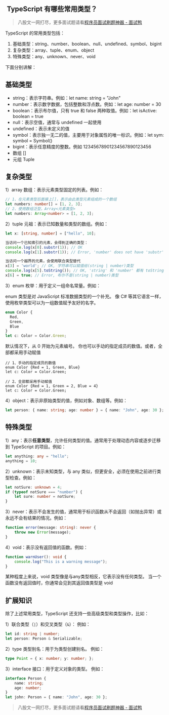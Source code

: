 ## ️ TypeScript 有哪些常用类型？
> 八股文一网打尽，更多面试题请看[程序员面试刷题神器 - 面试鸭](https://www.mianshiya.com/)

TypeScript 的常用类型包括：

1. 基础类型：string、number、boolean、null、undefined、symbol、bigint
2. 复杂类型：array、tuple、enum、object
3. 特殊类型：any、unknown、never、void

下面分别讲解：

## 基础类型

- string：表示字符串。例如：let name: string = "John"
- number：表示数字数据，包括整数和浮点数。例如：let age: number = 30
- boolean：表示布尔值，只有 true 和 false 两种取值。例如：let isActive: boolean = true
- null：表示空值，通常与 undefined 一起使用
- undefined：表示未定义的值
- symbol：表示独一无二的值，主要用于对象属性的唯一标识。例如：let sym: symbol = Symbol()
- bigint：表示任意精度的整数。例如 12345678901234567890123456
- 数组 []
- 元组 Tuple

## 复杂类型
1）array 数组：表示元素类型固定的列表。例如：

```typescript
// 1、在元素类型后面接上[]，表示由此类型元素组成的一个数组
let numbers: number[] = [1, 2, 3];
// 2、使用数组泛型，Array<元素类型>
let numbers: Array<number> = [1, 2, 3];
```
2）tuple 元祖：表示已知数量和类型的数组。例如：

```typescript
let x: [string, number] = ["hello", 10];

当访问一个已知索引的元素，会得到正确的类型：
console.log(x[0].substr(1)); // OK
console.log(x[1].substr(1)); // Error, 'number' does not have 'substr'

当访问一个越界的元素，会使用联合类型替代
x[3] = 'world'; // OK, 字符串可以赋值给(string | number)类型
console.log(x[5].toString()); // OK, 'string' 和 'number' 都有 toString
x[6] = true; // Error, 布尔不是(string | number)类型
```
3）enum 枚举：用于定义一组命名常量。例如：

enum 类型是对 JavaScript 标准数据类型的一个补充。 像 C# 等其它语言一样，使用枚举类型可以为一组数值赋予友好的名字。
 
```typescript
enum Color {
  Red,
  Green,
  Blue
}
let c: Color = Color.Green;
```

默认情况下，从 0 开始为元素编号。 你也可以手动的指定成员的数值。或者，全部都采用手动赋值

```
// 1、手动的指定成员的数值
enum Color {Red = 1, Green, Blue}
let c: Color = Color.Green;

// 2、全部都采用手动赋值
enum Color {Red = 1, Green = 2, Blue = 4}
let c: Color = Color.Green;
```

4）object：表示非原始类型的值，例如对象、数组等。例如：

```typescript
let person: { name: string; age: number } = { name: "John", age: 30 };
```
## 特殊类型
1）any：表示**任意类型**，允许任何类型的值。通常用于处理动态内容或逐步迁移到 TypeScript 的项目。例如：

```typescript
let anything: any = "hello";
anything = 10;
```
2）unknown：表示未知类型，与 any 类似，但更安全，必须在使用之前进行类型检查。例如：

```typescript
let notSure: unknown = 4;
if (typeof notSure === "number") {
    let sure: number = notSure;
}
```
3）never：表示不会发生的值，通常用于标识函数从不会返回（如抛出异常）或永远不会有结果的情况。例如：

```typescript
function error(message: string): never {
    throw new Error(message);
}
```
4）void：表示没有返回值的函数。例如：

```typescript
function warnUser(): void {
    console.log("This is a warning message");
}
```

某种程度上来说，void 类型像是与any类型相反，它表示没有任何类型。 当一个函数没有返回值时，你通常会见到其返回值类型是 void

## 扩展知识
除了上述常用类型，TypeScript 还支持一些高级类型和类型操作，比如：

1）联合类型（`|`）和交叉类型（`&`）：
例如：

```typescript
let id: string | number;
let person: Person & Serializable;
```
2）type 类型别名：用于为类型创建别名。
例如：

```typescript
type Point = { x: number; y: number; };
```
3）interface 接口：用于定义对象的类型。
例如：

```typescript
interface Person {
    name: string;
    age: number;
}
let john: Person = { name: "John", age: 30 };
```


> 八股文一网打尽，更多面试题请看[程序员面试刷题神器 - 面试鸭](https://www.mianshiya.com/)